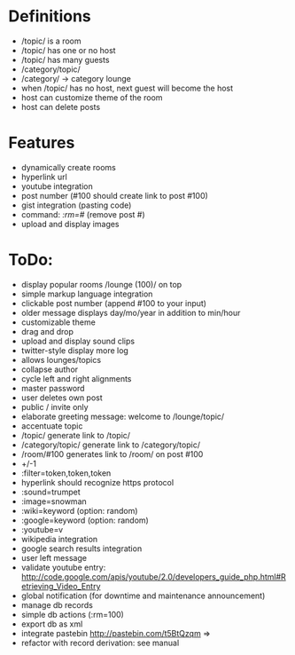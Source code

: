 # Definitions
 - /topic/ is a room
 - /topic/ has one or no host
 - /topic/ has many guests
 - /category/topic/
 - /category/ -> category lounge
 - when /topic/ has no host, next guest will become the host
 - host can customize theme of the room
 - host can delete posts

# Features
 - dynamically create rooms
 - hyperlink url
 - youtube integration
 - post number (#100 should create link to post #100)
 - gist integration (pasting code)
 - command: _:rm=#_ (remove post #)
 - upload and display images

# ToDo:
 - display popular rooms /lounge (100)/ on top
 - simple markup language integration
 - clickable post number (append #100 to your input)
 - older message displays day/mo/year in addition to min/hour
 - customizable theme
 - drag and drop
 - upload and display sound clips
 - twitter-style display more log
 - allows lounges/topics
 - collapse author
 - cycle left and right alignments
 - master password
 - user deletes own post
 - public / invite only
 - elaborate greeting message: welcome to /lounge/topic/
 - accentuate topic
 - /topic/ generate link to /topic/
 - /category/topic/ generate link to /category/topic/
 - /room/#100 generates link to /room/ on post #100
 - +/-1
 - :filter=token,token,token
 - hyperlink should recognize https protocol
 - :sound=trumpet
 - :image=snowman
 - :wiki=keyword (option: random)
 - :google=keyword (option: random)
 - :youtube=v
 - wikipedia integration
 - google search results integration
 - user left message
 - validate youtube entry: http://code.google.com/apis/youtube/2.0/developers_guide_php.html#Retrieving_Video_Entry
 - global notification (for downtime and maintenance announcement)
 - manage db records
 - simple db actions (:rm=100)
 - export db as xml
 - integrate pastebin http://pastebin.com/t5BtQzqm => <script src="http://pastebin.com/embed_js.php?i=t5BtQzqm"></script>
 - refactor with record derivation: see manual
